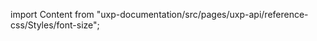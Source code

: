 
import Content from "uxp-documentation/src/pages/uxp-api/reference-css/Styles/font-size";

<Content query="product=photoshop"/>
